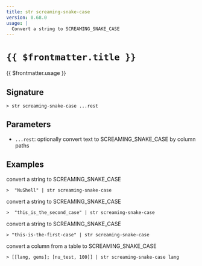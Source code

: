 ```yaml
---
title: str screaming-snake-case
version: 0.68.0
usage: |
  Convert a string to SCREAMING_SNAKE_CASE
---
```


# <code>{{ $frontmatter.title }}</code>

<div style='white-space: pre-wrap;'>{{ $frontmatter.usage }}</div>

## Signature

```> str screaming-snake-case ...rest```

## Parameters

 -  `...rest`: optionally convert text to SCREAMING_SNAKE_CASE by column paths

## Examples

convert a string to SCREAMING_SNAKE_CASE
```shell
>  "NuShell" | str screaming-snake-case
```

convert a string to SCREAMING_SNAKE_CASE
```shell
>  "this_is_the_second_case" | str screaming-snake-case
```

convert a string to SCREAMING_SNAKE_CASE
```shell
> "this-is-the-first-case" | str screaming-snake-case
```

convert a column from a table to SCREAMING_SNAKE_CASE
```shell
> [[lang, gems]; [nu_test, 100]] | str screaming-snake-case lang
```
